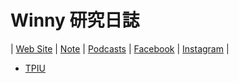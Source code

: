 # Winny 研究日誌

| [Web Site](https://buttered-match-e8f.notion.site/16076e7a7e83800fb5b5f25963a7b6c3?v=16076e7a7e83809caa16000c5603d85d&pvs=4) | [Note](https://github.com/wanyutang/winny-labs/blob/main/README.md) | [Podcasts](https://open.firstory.me/user/clqtl3suy0fi901ux8linemb9) | [Facebook](https://www.facebook.com/people/Winny-Labs/61573904066504/) | [Instagram](https://www.instagram.com/winny.labs/) |

- [TPIU](https://www.tpisoftware.com/tpu)
